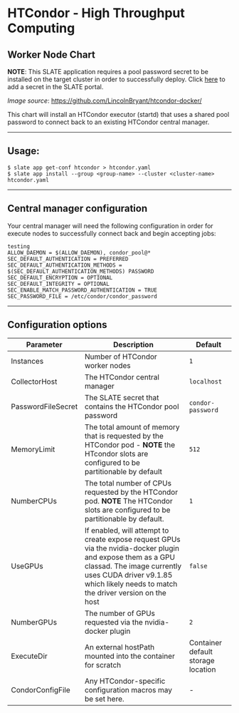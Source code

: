 # HTCondor - High Throughput Computing 
## Worker Node Chart

**NOTE**: This SLATE application requires a pool password secret to be
installed on the target cluster in order to successfully deploy. Click [here](https://portal.slateci.io/secrets) to add a secret in the SLATE portal.

*Image source*: https://github.com/LincolnBryant/htcondor-docker/


This chart will install an HTCondor executor (startd) that uses a shared pool
password to connect back to an existing HTCondor central manager.

---
## Usage:

```console
$ slate app get-conf htcondor > htcondor.yaml
$ slate app install --group <group-name> --cluster <cluster-name> htcondor.yaml
```
---

## Central manager configuration
Your central manager will need the following configuration in order for execute
nodes to successfully connect back and begin accepting jobs:
```
testing
ALLOW_DAEMON = $(ALLOW_DAEMON), condor_pool@*
SEC_DEFAULT_AUTHENTICATION = PREFERRED
SEC_DEFAULT_AUTHENTICATION_METHODS = $(SEC_DEFAULT_AUTHENTICATION_METHODS) PASSWORD
SEC_DEFAULT_ENCRYPTION = OPTIONAL
SEC_DEFAULT_INTEGRITY = OPTIONAL
SEC_ENABLE_MATCH_PASSWORD_AUTHENTICATION = TRUE
SEC_PASSWORD_FILE = /etc/condor/condor_password
```
---

## Configuration options
| Parameter | Description | Default |
| --------  | ----------  | ------- |
| Instances | Number of HTCondor worker nodes | `1` |
| CollectorHost | The HTCondor central manager | `localhost` |
| PasswordFileSecret | The SLATE secret that contains the HTCondor pool password | `condor-password` |
| MemoryLimit | The total amount of memory that is requested by the HTCondor pod - **NOTE** the HTcondor slots are configured to be partitionable by default | `512` |
| NumberCPUs | The total number of CPUs requested by the HTCondor pod. **NOTE** The HTCondor slots are configured to be partitionable by default. | `1` | 
| UseGPUs | If enabled, will attempt to create expose request GPUs via the nvidia-docker plugin and expose them as a GPU classad. The image currently uses CUDA driver v9.1.85 which likely needs to match the driver version on the host  | `false` |  
| NumberGPUs | The number of GPUs requested via the nvidia-docker plugin | `2` | 
| ExecuteDir | An external hostPath mounted into the container for scratch | Container default storage location |
| CondorConfigFile | Any HTCondor-specific configuration macros may be set here. | - | 

